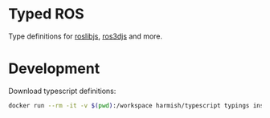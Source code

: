 # Typed ROS

Type definitions for [roslibjs](http://wiki.ros.org/roslibjs), [ros3djs](http://wiki.ros.org/ros3djs) and more.

# Development

Download typescript definitions:
```bash
docker run --rm -it -v $(pwd):/workspace harmish/typescript typings install
```
